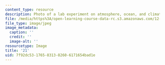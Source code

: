 ```yaml
---
content_type: resource
description: Photo of a lab experiment on atmosphere, ocean, and climate dynamics.
file: /media/https%3A/open-learning-course-data-rc.s3.amazonaws.com/12-003-atmosphere-ocean-and-climate-dynamics-fall-2008/7f92dc531765831382606171654bad1e_21.jpg
file_type: image/jpeg
image_metadata:
  caption: ''
  credit: ''
  image-alt: ''
resourcetype: Image
title: '21'
uid: 7f92dc53-1765-8313-8260-6171654bad1e
---
```

